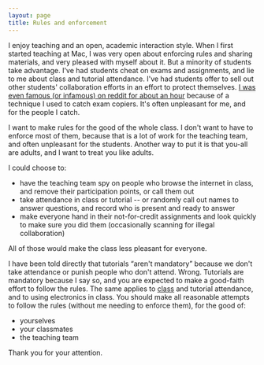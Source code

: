 ```yaml
---
layout: page
title: Rules and enforcement
---
```


I enjoy teaching and an open, academic interaction style. When I first started teaching at Mac, I was very open about enforcing rules and sharing materials, and very pleased with myself about it. But a minority of students take advantage. I've had students cheat on exams and assignments, and lie to me about class and tutorial attendance. I've had students offer to sell out other students' collaboration efforts in an effort to protect themselves. [I was even famous (or infamous) on reddit for about an hour](https://www.reddit.com/r/dataisbeautiful/duplicates/2xogsq/finding_cheating_students_using_multiplechoice/) because of a technique I used to catch exam copiers. It's often unpleasant for me, and for the people I catch.

I want to make rules for the good of the whole class. I don't want to have to enforce most of them, because that is a lot of work for the teaching team, and often unpleasant for the students. Another way to put it is that you-all are adults, and I want to treat you like adults.

I could choose to:

* have the teaching team spy on people who browse the internet in class, and remove their participation points, or call them out
* take attendance in class or tutorial -- or randomly call out names to answer questions, and record who is present and ready to answer
* make everyone hand in their not-for-credit assignments and look quickly to make sure you did them (occasionally scanning for illegal collaboration) 

All of those would make the class less pleasant for everyone.

I have been told directly that tutorials “aren't mandatory” because we don't take attendance or punish people who don't attend. Wrong. Tutorials are mandatory because I say so, and you are expected to make a good-faith effort to follow the rules. The same applies to [class](/sorry.html) and tutorial attendance, and to using electronics in class. You should make all reasonable attempts to follow the rules (without me needing to enforce them), for the good of:

* yourselves
* your classmates
* the teaching team

Thank you for your attention.

